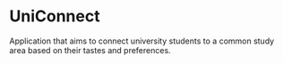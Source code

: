 # UniConnect
Application that aims to connect university students to a common study area based on their tastes and preferences.
